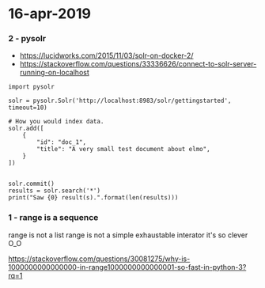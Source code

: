 # 16-apr-2019

### 2 - pysolr

- https://lucidworks.com/2015/11/03/solr-on-docker-2/
- https://stackoverflow.com/questions/33336626/connect-to-solr-server-running-on-localhost

```
import pysolr

solr = pysolr.Solr('http://localhost:8983/solr/gettingstarted', timeout=10)

# How you would index data.
solr.add([  
    {
        "id": "doc_1",
        "title": "A very small test document about elmo",
    }
])


solr.commit()
results = solr.search('*')
print("Saw {0} result(s).".format(len(results)))
```



### 1 - range is a sequence

range is not a list
range is not a simple exhaustable interator
it's so clever O_O

https://stackoverflow.com/questions/30081275/why-is-1000000000000000-in-range1000000000000001-so-fast-in-python-3?rq=1
